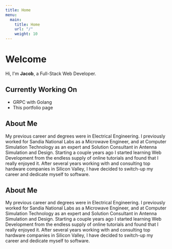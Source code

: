 ```yaml
---
title: Home
menu: 
  main:
    title: Home
    url: "/"
    weight: 10
---
```


# Welcome

Hi, I'm __Jacob__, a Full-Stack Web Developer.

## Currently Working On

- GRPC with Golang
- This portfolio page

## About Me

My previous career and degrees were in Electrical Engineering. I previously worked for Sandia National Labs as a Microwave Engineer, and at Computer Simulation Technology as an expert and Solution Consultant in Antenna Simulation and Design. Starting a couple years ago I started learning Web Development from the endless supply of online tutorials and found that I really enjoyed it. After several years working with and consulting top hardware companies in Silicon Valley, I have decided to switch-up my career and dedicate myself to software.

## About Me

My previous career and degrees were in Electrical Engineering. I previously worked for Sandia National Labs as a Microwave Engineer, and at Computer Simulation Technology as an expert and Solution Consultant in Antenna Simulation and Design. Starting a couple years ago I started learning Web Development from the endless supply of online tutorials and found that I really enjoyed it. After several years working with and consulting top hardware companies in Silicon Valley, I have decided to switch-up my career and dedicate myself to software.